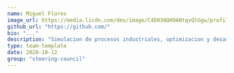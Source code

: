 ```yaml
---
name: Miguel Flores
image_url: https://media.licdn.com/dms/image/C4D03AQH9ANtqvQlGgw/profile-displayphoto-shrink_800_800/0/1651895143236?e=1678320000&v=beta&t=Ad-InCvc82bN10ZGJ_KJ0fgd_QFKw-nEr-4eFeXN-Vs
github_url: "https://github.com/"
bio: "..."
description: "Simulacion de procesos industriales, optimizacion y desarrollo de procesos orientados a tecnologias verdes"
type: team-template
date: 2020-10-12
group: "steering-council"
---
```

